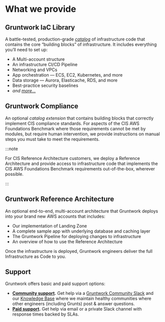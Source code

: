# What we provide

## Gruntwork IaC Library

A battle-tested, production-grade _[catalog](/iac/reference/)_ of infrastructure code that contains the core “building blocks” of infrastructure. It includes everything you’ll need to set up:

- A Multi-account structure
- An infrastructure CI/CD Pipeline
- Networking and VPCs
- App orchestration — ECS, EC2, Kubernetes, and more
- Data storage — Aurora, Elasticache, RDS, and more
- Best-practice security baselines
- _and [more…](/iac/reference/)_

## Gruntwork Compliance

An optional _catalog extension_ that contains building blocks that correctly implement CIS compliance standards. For aspects of the CIS AWS Foundations Benchmark where those requirements cannot be met by modules, but require human intervention, we provide instructions on manual steps you must take to meet the requirements.

:::note

For CIS Reference Architecture customers, we deploy a Reference Architecture and provide access to infrastructure code that implements the CIS AWS Foundations Benchmark requirements out-of-the-box, wherever possible.

:::

## Gruntwork Reference Architecture

An optional end-to-end, multi-account architecture that Gruntwork deploys into your brand new AWS accounts that includes:

- Our implementation of Landing Zone
- A complete sample app with underlying database and caching layer
- The Gruntwork Pipeline for deploying changes to infrastructure
- An overview of how to use the Reference Architecture

Once the infrastructure is deployed, Gruntwork engineers deliver the full Infrastructure as Code to you.

## Support

Gruntwork offers basic and paid support options:

- **[Community support](/support#get-support).** Get help via a [Gruntwork Community Slack](https://gruntwork-community.slack.com/archives/CHH9Y3Z62) and our [Knowledge Base](https://github.com/gruntwork-io/knowledge-base/discussions) where we maintain healthy communities where other engineers (including Grunts) post & answer questions.
- **[Paid support](/support#paid-support-tiers).** Get help via email or a private Slack channel with response times backed by SLAs.


<!-- ##DOCS-SOURCER-START
{
  "sourcePlugin": "local-copier",
  "hash": "7797c7773cacd3bf8f83d75d8def11b7"
}
##DOCS-SOURCER-END -->
